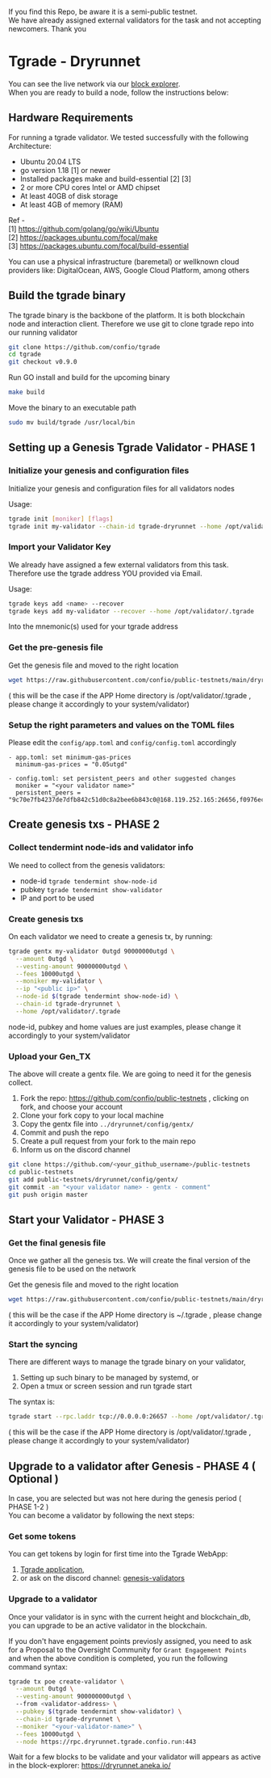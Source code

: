 If you find this Repo, be aware it is a semi-public testnet. \
We have already assigned external validators for the task and not accepting newcomers. Thank you

# Tgrade - Dryrunnet

You can see the live network via our [block explorer](https://dryrunnet.aneka.io). \
When you are ready to build a node, follow the instructions below:

## Hardware Requirements
For running a tgrade validator. We tested successfully with the following Architecture:

- Ubuntu 20.04 LTS
- go version 1.18 [1] or newer
- Installed packages make and build-essential [2] [3]
- 2 or more CPU cores Intel or AMD chipset
- At least 40GB of disk storage
- At least 4GB of memory (RAM)

Ref - \
[1] https://github.com/golang/go/wiki/Ubuntu \
[2] https://packages.ubuntu.com/focal/make \
[3] https://packages.ubuntu.com/focal/build-essential

You can use a physical infrastructure (baremetal) or wellknown cloud providers like: DigitalOcean, AWS, Google Cloud Platform, among others

## Build the tgrade binary
The tgrade binary is the backbone of the platform. It is both blockchain node and interaction client. Therefore we use git to clone tgrade repo into our running validator
```bash
git clone https://github.com/confio/tgrade
cd tgrade
git checkout v0.9.0
```

Run GO install and build for the upcoming binary
```bash
make build
```

Move the binary to an executable path
```bash
sudo mv build/tgrade /usr/local/bin
```

## Setting up a Genesis Tgrade Validator - PHASE 1

### Initialize your genesis and configuration files
Initialize your genesis and configuration files for all validators nodes

Usage:
```bash
tgrade init [moniker] [flags]
tgrade init my-validator --chain-id tgrade-dryrunnet --home /opt/validator/.tgrade
```

### Import your Validator Key
We already have assigned a few external validators from this task. Therefore use the tgrade address YOU provided via Email.

Usage:
```bash
tgrade keys add <name> --recover
tgrade keys add my-validator --recover --home /opt/validator/.tgrade
```

Into the mnemonic(s) used for your tgrade address

### Get the pre-genesis file
Get the genesis file and moved to the right location
```bash
wget https://raw.githubusercontent.com/confio/public-testnets/main/dryrunnet/config/pre-genesis.json -O ~/opt/validator/.tgrade/config/genesis.json
```
( this will be the case if the APP Home directory is /opt/validator/.tgrade , please change it accordingly to your system/validator)

### Setup the right parameters and values on the TOML files
Please edit the `config/app.toml` and `config/config.toml` accordingly

```
- app.toml: set minimum-gas-prices
  minimum-gas-prices = "0.05utgd"

- config.toml: set persistent_peers and other suggested changes
  moniker = "<your validator name>"
  persistent_peers = "9c70e7fb4237de7dfb842c51d0c8a2bee6b843c0@168.119.252.165:26656,f0976ec13d3498397b0a891b44c9a024f8eebb4a@188.34.162.243:26656,ee664babe18b1005fee0548c8818143e745ad80a@142.132.225.3:26656"
```

## Create genesis txs - PHASE 2

### Collect tendermint node-ids and validator info
We need to collect from the genesis validators:
* node-id    ```tgrade tendermint show-node-id```
* pubkey     ```tgrade tendermint show-validator```
* IP and port to be used

### Create genesis txs
On each validator we need to create a genesis tx, by running:
```bash
tgrade gentx my-validator 0utgd 90000000utgd \
  --amount 0utgd \
  --vesting-amount 90000000utgd \
  --fees 10000utgd \
  --moniker my-validator \
  --ip "<public ip>" \
  --node-id $(tgrade tendermint show-node-id) \
  --chain-id tgrade-dryrunnet \
  --home /opt/validator/.tgrade
```
node-id, pubkey and home values are just examples, please change it accordingly to your system/validator

### Upload your Gen_TX
The above will create a gentx file. We are going to need it for the genesis collect.
1. Fork the repo: https://github.com/confio/public-testnets , clicking on fork, and choose your account
2. Clone your fork copy to your local machine
3. Copy the gentx file into `../dryrunnet/config/gentx/`
4. Commit and push the repo
5. Create a pull request from your fork to the main repo
6. Inform us on the discord channel

```bash
git clone https://github.com/<your_github_username>/public-testnets
cd public-testnets
git add public-testnets/dryrunnet/config/gentx/
git commit -am "<your validator name> - gentx - comment"
git push origin master
```

## Start your Validator - PHASE 3

### Get the final genesis file
Once we gather all the genesis txs. We will create the final version of the genesis file to be used on the network

Get the genesis file and moved to the right location
```bash
wget https://raw.githubusercontent.com/confio/public-testnets/main/dryrunnet/config/genesis.json -O ~/.tgrade/config/genesis.json
```
( this will be the case if the APP Home directory is ~/.tgrade , please change it accordingly to your system/validator)

### Start the syncing
There are different ways to manage the tgrade binary on your validator,
1. Setting up such binary to be managed by systemd, or
2. Open a tmux or screen session and run tgrade start

The syntax is:
```bash
tgrade start --rpc.laddr tcp://0.0.0.0:26657 --home /opt/validator/.tgrade
```
( this will be the case if the APP Home directory is /opt/validator/.tgrade , please change it accordingly to your system/validator)

## Upgrade to a validator after Genesis - PHASE 4 ( Optional )
In case, you are selected but was not here during the genesis period ( PHASE 1-2 ) \
You can become a validator by following the next steps:

### Get some tokens
You can get tokens by login for first time into the Tgrade WebApp:
1. [Tgrade application](https://dapp.tgrade.finance),
2. or ask on the discord channel: [genesis-validators](https://discord.com/channels/844486286445903872/963740837093720094)

### Upgrade to a validator
Once your validator is in sync with the current height and blockchain_db, you can upgrade to be an active validator in the blockchain.

If you don't have engagement points previosly assigned, you need to ask for a Proposal to the Oversight Community for `Grant Engagement Points` \
and when the above condition is completed, you run the following command syntax:
```bash
tgrade tx poe create-validator \
  --amount 0utgd \
  --vesting-amount 900000000utgd \ 
  --from <validator-address> \
  --pubkey $(tgrade tendermint show-validator) \
  --chain-id tgrade-dryrunnet \
  --moniker "<your-validator-name>" \
  --fees 10000utgd \
  --node https://rpc.dryrunnet.tgrade.confio.run:443
```

Wait for a few blocks to be validate and your validator will appears as active in the block-explorer:
https://dryrunnet.aneka.io/

